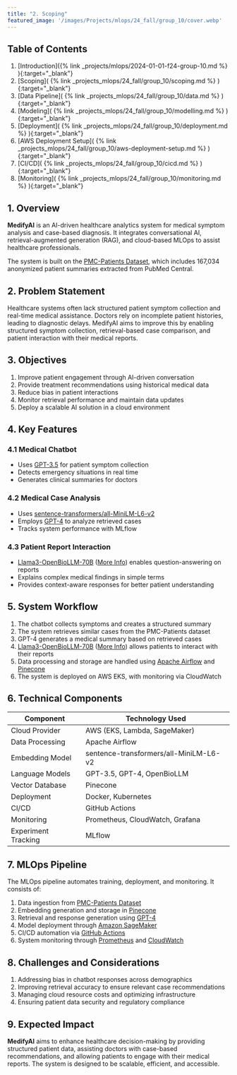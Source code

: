 ```yaml
---
title: "2. Scoping"
featured_image: '/images/Projects/mlops/24_fall/group_10/cover.webp'
---
```


## Table of Contents

1. [Introduction]({% link _projects/mlops/2024-01-01-f24-group-10.md %} ){:target="_blank"}<br>
2. [Scoping]( {% link _projects_mlops/24_fall/group_10/scoping.md %} ){:target="_blank"}<br>
3. [Data Pipeline]( {% link _projects_mlops/24_fall/group_10/data.md %} ){:target="_blank"}<br>
4. [Modeling]( {% link _projects_mlops/24_fall/group_10/modelling.md %} ){:target="_blank"}<br>
5. [Deployment]( {% link _projects_mlops/24_fall/group_10/deployment.md %} ){:target="_blank"}<br>
6. [AWS Deployment Setup]( {% link _projects_mlops/24_fall/group_10/aws-deployment-setup.md %} ){:target="_blank"}<br>
7. [CI/CD]( {% link _projects_mlops/24_fall/group_10/cicd.md %} ){:target="_blank"}<br>
8. [Monitoring]( {% link _projects_mlops/24_fall/group_10/monitoring.md %} ){:target="_blank"}<br>

## 1. Overview

**MedifyAI** is an AI-driven healthcare analytics system for medical symptom analysis and case-based diagnosis. It integrates conversational AI, retrieval-augmented generation (RAG), and cloud-based MLOps to assist healthcare professionals. 

The system is built on the [PMC-Patients Dataset](https://huggingface.co/datasets/zhengyun21/PMC-Patients), which includes 167,034 anonymized patient summaries extracted from PubMed Central.

## 2. Problem Statement

Healthcare systems often lack structured patient symptom collection and real-time medical assistance. Doctors rely on incomplete patient histories, leading to diagnostic delays. MedifyAI aims to improve this by enabling structured symptom collection, retrieval-based case comparison, and patient interaction with their medical reports.

## 3. Objectives

1. Improve patient engagement through AI-driven conversation  
2. Provide treatment recommendations using historical medical data  
3. Reduce bias in patient interactions  
4. Monitor retrieval performance and maintain data updates  
5. Deploy a scalable AI solution in a cloud environment  

## 4. Key Features

### 4.1 Medical Chatbot  
- Uses [GPT-3.5](https://platform.openai.com/docs/models#gpt-3-5-turbo) for patient symptom collection  
- Detects emergency situations in real time  
- Generates clinical summaries for doctors  

### 4.2 Medical Case Analysis  
- Uses [sentence-transformers/all-MiniLM-L6-v2](https://huggingface.co/sentence-transformers/all-MiniLM-L6-v2)
- Employs [GPT-4](https://openai.com/index/gpt-4/) to analyze retrieved cases  
- Tracks system performance with MLflow  

### 4.3 Patient Report Interaction  
- [Llama3-OpenBioLLM-70B](https://huggingface.co/aaditya/Llama3-OpenBioLLM-70B) ([More Info](https://www.saama.com/introducing-openbiollm-llama3-70b-8b-saamas-ai-research-lab-released-the-most-openly-available-medical-domain-llms-to-date/)) enables question-answering on reports  
- Explains complex medical findings in simple terms  
- Provides context-aware responses for better patient understanding  

## 5. System Workflow

1. The chatbot collects symptoms and creates a structured summary  
2. The system retrieves similar cases from the PMC-Patients dataset  
3. GPT-4 generates a medical summary based on retrieved cases  
4. [Llama3-OpenBioLLM-70B](https://huggingface.co/aaditya/Llama3-OpenBioLLM-70B) ([More Info](https://www.saama.com/introducing-openbiollm-llama3-70b-8b-saamas-ai-research-lab-released-the-most-openly-available-medical-domain-llms-to-date/))  allows patients to interact with their reports  
5. Data processing and storage are handled using [Apache Airflow](https://airflow.apache.org/docs/apache-airflow/stable/)  and [Pinecone](https://www.pinecone.io/)  
6. The system is deployed on AWS EKS, with monitoring via CloudWatch  

## 6. Technical Components

| Component | Technology Used |
|-----------|----------------|
| Cloud Provider | AWS (EKS, Lambda, SageMaker) |
| Data Processing | Apache Airflow |
| Embedding Model | sentence-transformers/all-MiniLM-L6-v2 |
| Language Models | GPT-3.5, GPT-4, OpenBioLLM |
| Vector Database | Pinecone |
| Deployment | Docker, Kubernetes |
| CI/CD | GitHub Actions |
| Monitoring | Prometheus, CloudWatch, Grafana |
| Experiment Tracking | MLflow |

## 7. MLOps Pipeline

The MLOps pipeline automates training, deployment, and monitoring. It consists of:  
1. Data ingestion from [PMC-Patients Dataset](https://huggingface.co/datasets/zhengyun21/PMC-Patients)
2. Embedding generation and storage in [Pinecone](https://www.pinecone.io/)
3. Retrieval and response generation using [GPT-4](https://openai.com/index/gpt-4/)
4. Model deployment through [Amazon SageMaker](https://docs.aws.amazon.com/sagemaker/)  
5. CI/CD automation via [GitHub Actions](https://docs.github.com/en/actions)
6. System monitoring through [Prometheus](https://aws.amazon.com/prometheus/) and [CloudWatch](https://aws.amazon.com/cloudwatch/)

## 8. Challenges and Considerations

1. Addressing bias in chatbot responses across demographics  
2. Improving retrieval accuracy to ensure relevant case recommendations  
3. Managing cloud resource costs and optimizing infrastructure  
4. Ensuring patient data security and regulatory compliance  

## 9. Expected Impact

**MedifyAI** aims to enhance healthcare decision-making by providing structured patient data, assisting doctors with case-based recommendations, and allowing patients to engage with their medical reports. The system is designed to be scalable, efficient, and accessible.

